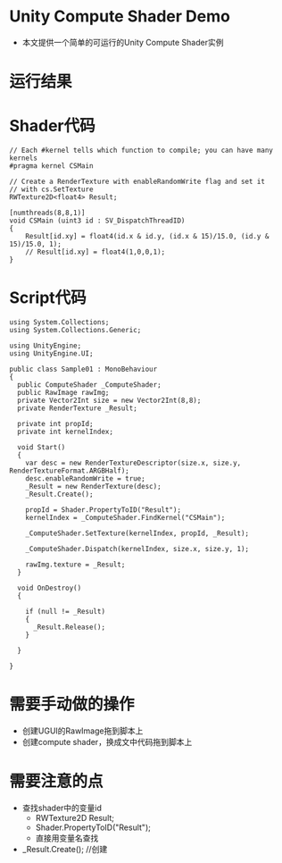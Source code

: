 # Unity Compute Shader Demo
- 本文提供一个简单的可运行的Unity Compute Shader实例

# 运行结果

# Shader代码
```
// Each #kernel tells which function to compile; you can have many kernels
#pragma kernel CSMain

// Create a RenderTexture with enableRandomWrite flag and set it
// with cs.SetTexture
RWTexture2D<float4> Result;

[numthreads(8,8,1)]
void CSMain (uint3 id : SV_DispatchThreadID)
{
    Result[id.xy] = float4(id.x & id.y, (id.x & 15)/15.0, (id.y & 15)/15.0, 1);
    // Result[id.xy] = float4(1,0,0,1);
}
```

# Script代码
```
using System.Collections;
using System.Collections.Generic;

using UnityEngine;
using UnityEngine.UI;

public class Sample01 : MonoBehaviour
{
  public ComputeShader _ComputeShader;
  public RawImage rawImg;
  private Vector2Int size = new Vector2Int(8,8);
  private RenderTexture _Result;

  private int propId;
  private int kernelIndex;

  void Start()
  {
    var desc = new RenderTextureDescriptor(size.x, size.y, RenderTextureFormat.ARGBHalf);
    desc.enableRandomWrite = true;
    _Result = new RenderTexture(desc);
    _Result.Create();

    propId = Shader.PropertyToID("Result");
    kernelIndex = _ComputeShader.FindKernel("CSMain");

    _ComputeShader.SetTexture(kernelIndex, propId, _Result);

    _ComputeShader.Dispatch(kernelIndex, size.x, size.y, 1);

    rawImg.texture = _Result;
  }

  void OnDestroy()
  {

    if (null != _Result)
    {
      _Result.Release();
    }

  }

}

```

# 需要手动做的操作
- 创建UGUI的RawImage拖到脚本上
- 创建compute shader，换成文中代码拖到脚本上

# 需要注意的点
- 查找shader中的变量id
  - RWTexture2D<float4> Result;
  - Shader.PropertyToID("Result");
  - 直接用变量名查找
- _Result.Create(); //创建
